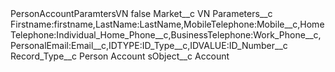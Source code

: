 <?xml version="1.0" encoding="UTF-8"?>
<CustomMetadata xmlns="http://soap.sforce.com/2006/04/metadata" xmlns:xsi="http://www.w3.org/2001/XMLSchema-instance" xmlns:xsd="http://www.w3.org/2001/XMLSchema">
    <label>PersonAccountParamtersVN</label>
    <protected>false</protected>
    <values>
        <field>Market__c</field>
        <value xsi:type="xsd:string">VN</value>
    </values>
    <values>
        <field>Parameters__c</field>
        <value xsi:type="xsd:string">Firstname:firstname,LastName:LastName,MobileTelephone:Mobile__c,HomeTelephone:Individual_Home_Phone__c,BusinessTelephone:Work_Phone__c,PersonalEmail:Email__c,IDTYPE:ID_Type__c,IDVALUE:ID_Number__c</value>
    </values>
    <values>
        <field>Record_Type__c</field>
        <value xsi:type="xsd:string">Person Account</value>
    </values>
    <values>
        <field>sObject__c</field>
        <value xsi:type="xsd:string">Account</value>
    </values>
</CustomMetadata>
